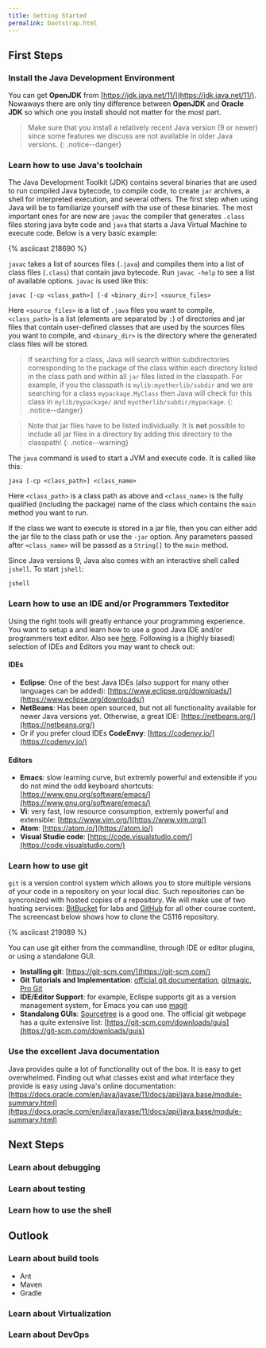 ```yaml
---
title: Getting Started
permalink: bootstrap.html
---
```


## First Steps

### Install the Java Development Environment

You can get **OpenJDK** from [https://jdk.java.net/11/](https://jdk.java.net/11/). Nowaways there are only tiny difference between **OpenJDK** and **Oracle JDK** so which one you install should not matter for the most part.

> Make sure that you install a relatively recent Java version (9 or newer) since some features we discuss are not available in older Java versions.
{: .notice--danger}

### Learn how to use Java's toolchain

The Java Development Toolkit (JDK) contains several binaries that are used to run compiled Java bytecode, to compile code, to create `jar` archives, a shell for interpreted execution, and several others. The first step when using Java will be to familiarize yourself with the use of these binaries. The most important ones for are now are `javac` the compiler that generates `.class` files storing java byte code and `java` that starts a Java Virtual Machine to execute code. Below is a very basic example:

{% asciicast 218690 %}

`javac` takes a list of sources files (`.java`) and compiles them into a list of class files (`.class`) that contain java bytecode. Run `javac -help` to see a list of available options. `javac` is used like this:

~~~shell
javac [-cp <class_path>] [-d <binary_dir>] <source_files>
~~~

Here `<source_files>` is a list of `.java` files you want to compile, `<class_path>` is a list (elements are separated by `:`) of directories and jar files that contain user-defined classes that are used by the sources files you want to compile, and `<binary_dir>` is the directory where the generated class files will be stored.

> If searching for a class, Java will search within subdirectories corresponding to the package of the class within each directory listed in the class path and within all `jar` files listed in the classpath. For example, if you the classpath is `mylib:myotherlib/subdir` and we are searching for a class `mypackage.MyClass` then Java will check for this class in `mylib/mypackage/` and `myotherlib/subdir/mypackage`.
{: .notice--danger}

> Note that jar files have to be listed individually. It is **not** possible to include all jar files in a directory by adding this directory to the classpath!
{: .notice--warning}


The `java` command is used to start a JVM and execute code. It is called like this:

~~~shell
java [-cp <class_path>] <class_name>
~~~

Here `<class_path>` is a class path as above and `<class_name>` is the fully qualified (including the package) name of the class which contains the `main` method you want to run.

If the class we want to execute is stored in a jar file, then you can either add the jar file to the class path or use the `-jar` option. Any parameters passed after `<class_name>` will be passed as a `String[]` to the `main` method.

Since Java versions 9, Java also comes with an interactive shell called `jshell`. To start `jshell`:

~~~shell
jshell
~~~

### Learn how to use an IDE and/or Programmers Texteditor

Using the right tools will greatly enhance your programming experience. You want to setup a and learn how to use a good Java IDE and/or programmers text editor. Also see [here](https://xkcd.com/378/). Following is a (highly biased) selection of IDEs and Editors you may want to check out:

#### IDEs ####

* **Eclipse**: One of the best Java IDEs (also support for many other languages can be added): [https://www.eclipse.org/downloads/](https://www.eclipse.org/downloads/)
* **NetBeans**: Has been open sourced, but not all functionality available for newer Java versions yet. Otherwise, a great IDE: [https://netbeans.org/](https://netbeans.org/)
* Or if you prefer cloud IDEs **CodeEnvy**: [https://codenvy.io/](https://codenvy.io/)

#### Editors ####

* **Emacs**: slow learning curve, but extremly powerful and extensible if you do not mind the odd keyboard shortcuts: [https://www.gnu.org/software/emacs/](https://www.gnu.org/software/emacs/)
* **Vi**: very fast, low resource consumption, extremly powerful and extensible: [https://www.vim.org/](https://www.vim.org/)
* **Atom**: [https://atom.io/](https://atom.io/)
* **Visual Studio code**: [https://code.visualstudio.com/](https://code.visualstudio.com/)


### Learn how to use git ###

`git` is a version control system which allows you to store multiple versions of your code in a repository on your local disc. Such repositories can be syncronized with hosted copies of a repository. We will make use of two hosting services: [BitBucket](http://www.bitbucket.org) for labs and [GitHub](www.github.com) for all other course content. The screencast below shows how to clone the CS116 repository.

{% asciicast 219089 %}

You can use git either from the commandline, through IDE or editor plugins, or using a standalone GUI.

* **Installing git**: [https://git-scm.com/](https://git-scm.com/)
* **Git Tutorials and Implementation**: [official git documentation](https://git-scm.com/doc), [gitmagic](http://www-cs-students.stanford.edu/~blynn/gitmagic/book.pdf), [Pro Git](https://git-scm.com/book)
* **IDE/Editor Support**: for example, Eclispe supports git as a version management system, for Emacs you can use [magit](https://magit.vc/)
* **Standalong GUIs**: [Sourcetree](https://www.sourcetreeapp.com/) is a good one. The official git webpage has a quite extensive list: [https://git-scm.com/downloads/guis](https://git-scm.com/downloads/guis)

### Use the excellent Java documentation ###

Java provides quite a lot of functionality out of the box. It is easy to get overwhelmed. Finding out what classes exist and what interface they provide is easy using Java's online documentation: [https://docs.oracle.com/en/java/javase/11/docs/api/java.base/module-summary.html](https://docs.oracle.com/en/java/javase/11/docs/api/java.base/module-summary.html)


## Next Steps

### Learn about debugging

### Learn about testing


### Learn how to use the shell


## Outlook

### Learn about build tools

* Ant
* Maven
* Gradle

### Learn about Virtualization

### Learn about DevOps
